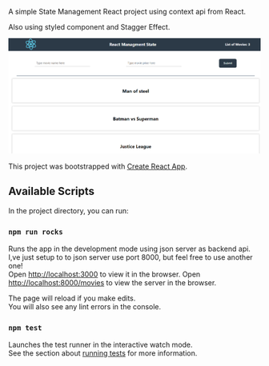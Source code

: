A simple State Management React project using context api from React.

Also using styled component and Stagger Effect.

![alt text](https://github.com/alexandrecz/modern-context/blob/master/img/app.png)

This project was bootstrapped with [Create React App](https://github.com/facebook/create-react-app).

## Available Scripts

In the project directory, you can run:

### `npm run rocks`

Runs the app in the development mode using json server as backend api.<br />
I,ve just setup to to json server use port 8000, but feel free to use another one!<br />
Open [http://localhost:3000](http://localhost:3000) to view it in the browser.
Open [http://localhost:8000/movies](http://localhost:8000/movies) to view the server in the browser.

The page will reload if you make edits.<br />
You will also see any lint errors in the console.

### `npm test`

Launches the test runner in the interactive watch mode.<br />
See the section about [running tests](https://facebook.github.io/create-react-app/docs/running-tests) for more information.


